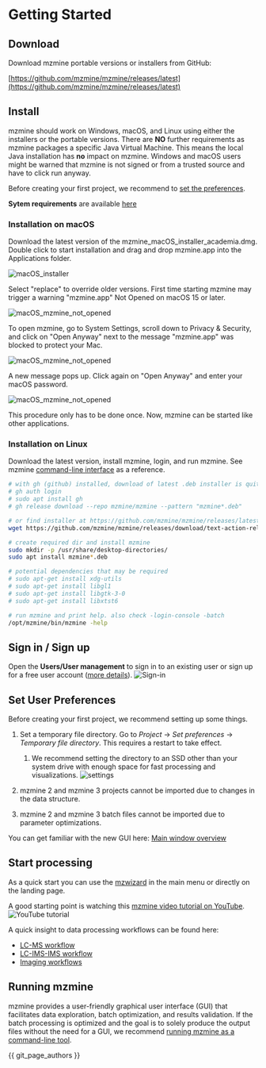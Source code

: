 # Getting Started

## Download

Download mzmine portable versions or installers from GitHub:

[https://github.com/mzmine/mzmine/releases/latest](https://github.com/mzmine/mzmine/releases/latest)

## Install

mzmine should work on Windows, macOS, and Linux using either the installers or the portable versions. There are **NO** further requirements as mzmine packages a specific Java Virtual Machine. This means the local Java installation has **no** impact on mzmine. Windows and macOS users might be warned that mzmine is not signed or from a trusted source and have to click run anyway. 

Before creating your first project, we recommend to [set the preferences](#set-user-preferences).

**Sytem requirements** are available [here](system_requirements.md)

### Installation on macOS
Download the latest version of the mzmine_macOS_installer_academia.dmg. Double click to start installation and drag and drop mzmine.app into the Applications folder.

![macOS_installer](getting_started_macOS_installer.png)

Select "replace" to override older versions. First time starting mzmine may trigger a warning "mzmine.app" Not Opened on macOS 15 or later.

![macOS_mzmine_not_opened](getting_started_macOS_not_opened.png)

To open mzmine, go to System Settings, scroll down to Privacy & Security, and click on "Open Anyway" next to the message "mzmine.app" was blocked to protect your Mac.

![macOS_mzmine_not_opened](getting_started_macOS_open_anyway.png)

A new message pops up. Click again on "Open Anyway" and enter your macOS password.

![macOS_mzmine_not_opened](getting_started_macOS_open_anyway_2.png)

This procedure only has to be done once. Now, mzmine can be started like other applications. 

### Installation on Linux

Download the latest version, install mzmine, login, and run mzmine. See mzmine [command-line interface](commandline_tool.md) as a reference.  
```bash
# with gh (github) installed, download of latest .deb installer is quite easy
# gh auth login
# sudo apt install gh
# gh release download --repo mzmine/mzmine --pattern "mzmine*.deb"

# or find installer at https://github.com/mzmine/mzmine/releases/latest 
wget https://github.com/mzmine/mzmine/releases/download/text-action-release/mzmine_4.3.1_amd64.deb

# create required dir and install mzmine
sudo mkdir -p /usr/share/desktop-directories/
sudo apt install mzmine*.deb

# potential dependencies that may be required 
# sudo apt-get install xdg-utils
# sudo apt-get install libgl1
# sudo apt-get install libgtk-3-0
# sudo apt-get install libxtst6

# run mzmine and print help. also check -login-console -batch
/opt/mzmine/bin/mzmine -help
```

## Sign in / Sign up 

Open the **Users/User management** to sign in to an existing user or sign up for a free user account ([more details](services/users.md)).
![Sign-in](getting_started_sign-in.png)

## Set User Preferences

Before creating your first project, we recommend setting up some things.

1. Set a temporary file directory. Go to _Project_ → _Set preferences_ → _Temporary file directory_.
   This requires a restart to take effect.
   1. We recommend setting the directory to an SSD other than your system drive with enough space for fast processing and visualizations.
       ![settings](getting_started_set_parameters.png)

2. mzmine 2  and mzmine 3 projects cannot be imported due to changes in the data structure.
3. mzmine 2  and mzmine 3 batch files cannot be imported due to parameter optimizations.

You can get familiar with the new GUI here: [Main window overview](main-window-overview.md)

## Start processing 

As a quick start you can use the [mzwizard](wizard.md) in the main menu or directly on the landing page. 

A good starting point is watching this [mzmine video tutorial on YouTube](https://www.youtube.com/watch?v=UnqVtZngzl0&list=PL0JAF-4UFc8NgyAOQhTKI9GZvSBcxe1AD).
![YouTube tutorial](youtube_video_tutorial.png)

A quick insight to data processing workflows can be found
here:
- [LC-MS workflow](workflows/lcmsworkflow/lcms-workflow.md)
- [LC-IMS-IMS workflow](workflows/imsworkflow/ion-mobility-data-processing-workflow.md)
- [Imaging workflows](workflows/imagingworkflow/imaging-workflow.md)

## Running mzmine

mzmine provides a user-friendly graphical user interface (GUI) that facilitates data exploration, batch optimization, and results validation. If the batch processing is optimized and the goal is to solely produce the output files without the need for a GUI, we recommend [running mzmine as a command-line tool](commandline_tool.md). 


{{ git_page_authors }}
